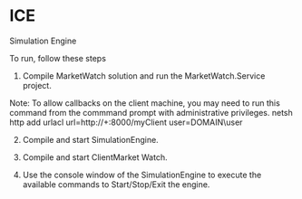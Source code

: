 # ICE
Simulation Engine

To run, follow these steps

1. Compile MarketWatch solution and run the MarketWatch.Service project.

  Note: To allow callbacks on the client machine, you may need to run this command from the commmand prompt with administrative privileges.
    netsh http add urlacl url=http://+:8000/myClient user=DOMAIN\user
    
2. Compile and start SimulationEngine.

3. Compile and start ClientMarket Watch.

4. Use the console window of the SimulationEngine to execute the available commands to Start/Stop/Exit the engine.
